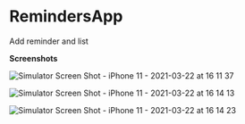 # RemindersApp
Add reminder and list

**Screenshots**

![Simulator Screen Shot - iPhone 11 - 2021-03-22 at 16 11 37](https://user-images.githubusercontent.com/37252259/112013965-c4b4c280-8b2a-11eb-85e0-4b8eb3cc1ec4.png)


![Simulator Screen Shot - iPhone 11 - 2021-03-22 at 16 14 13](https://user-images.githubusercontent.com/37252259/112014231-fb8ad880-8b2a-11eb-96cf-49972cc020c7.png)

![Simulator Screen Shot - iPhone 11 - 2021-03-22 at 16 14 23](https://user-images.githubusercontent.com/37252259/112014159-ec0b8f80-8b2a-11eb-807a-96c1585803d8.png)
